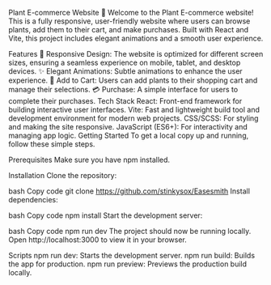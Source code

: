 Plant E-commerce Website 🌱
Welcome to the Plant E-commerce website! This is a fully responsive, user-friendly website where users can browse plants, add them to their cart, and make purchases. Built with React and Vite, this project includes elegant animations and a smooth user experience.

Features
🌿 Responsive Design: The website is optimized for different screen sizes, ensuring a seamless experience on mobile, tablet, and desktop devices.
✨ Elegant Animations: Subtle animations to enhance the user experience.
🛒 Add to Cart: Users can add plants to their shopping cart and manage their selections.
💳 Purchase: A simple interface for users to complete their purchases.
Tech Stack
React: Front-end framework for building interactive user interfaces.
Vite: Fast and lightweight build tool and development environment for modern web projects.
CSS/SCSS: For styling and making the site responsive.
JavaScript (ES6+): For interactivity and managing app logic.
Getting Started
To get a local copy up and running, follow these simple steps.

Prerequisites
Make sure you have npm installed.

Installation
Clone the repository:

bash
Copy code
git clone https://github.com/stinkysox/Easesmith
Install dependencies:

bash
Copy code
npm install
Start the development server:

bash
Copy code
npm run dev
The project should now be running locally. Open http://localhost:3000 to view it in your browser.

Scripts
npm run dev: Starts the development server.
npm run build: Builds the app for production.
npm run preview: Previews the production build locally.
